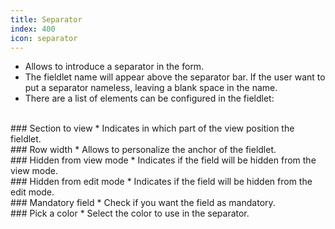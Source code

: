 ```yaml
---
title: Separator
index: 400
icon: separator
---
```

* Allows to introduce a separator in the form. 
* The fieldlet name will appear above the separator bar. If the user want to put a separator nameless, leaving a blank space in the name.
* There are a list of elements can be configured in the fieldlet:

<br />
### Section to view
* Indicates in which part of the view position the fieldlet.

<br />
### Row width
* Allows to personalize the anchor of the fieldlet.

<br />
### Hidden from view mode
* Indicates if the field will be hidden from the view mode.

<br />
### Hidden from edit mode
* Indicates if the field will be hidden from the edit mode.

<br />
### Mandatory field
* Check if you want the field as mandatory.

<br />
### Pick a color
* Select the color to use in the separator.